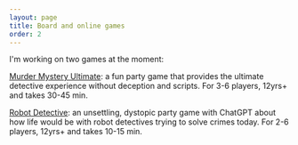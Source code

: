 ```yaml
---
layout: page
title: Board and online games
order: 2
---
```


I'm working on two games at the moment:

[Murder Mystery Ultimate](murdermysteryultimate): a fun party game that provides the ultimate detective experience without deception and scripts. For 3-6 players, 12yrs+ and takes 30-45 min.

[Robot Detective](https://poe.com/RobotDetectiveGame): an unsettling, dystopic party game with ChatGPT about how life would be with robot detectives trying to solve crimes today. For 2-6 players, 12yrs+ and takes 10-15 min.